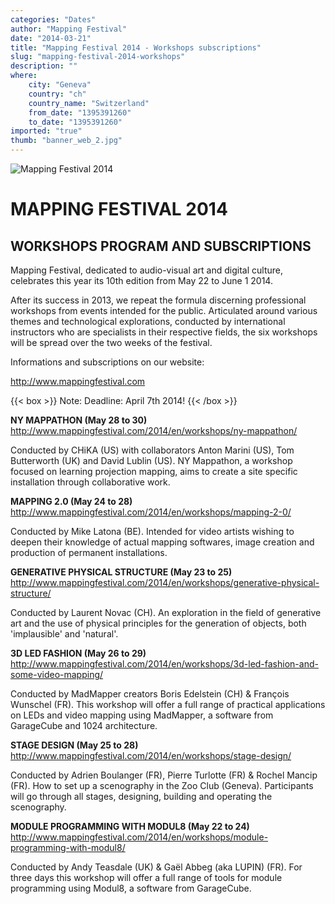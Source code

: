 ```yaml
---
categories: "Dates"
author: "Mapping Festival"
date: "2014-03-21"
title: "Mapping Festival 2014 - Workshops subscriptions"
slug: "mapping-festival-2014-workshops"
description: ""
where: 
    city: "Geneva"
    country: "ch"
    country_name: "Switzerland"
    from_date: "1395391260"
    to_date: "1395391260"
imported: "true"
thumb: "banner_web_2.jpg"
---
```



![Mapping Festival 2014](banner_web_2.jpg) 

#  MAPPING FESTIVAL 2014
##  WORKSHOPS PROGRAM AND SUBSCRIPTIONS
Mapping Festival, dedicated to audio-visual art and digital culture, celebrates this year its 10th edition from May 22 to June 1 2014.

After its success in 2013, we repeat the formula discerning professional workshops from events intended for the public. Articulated around various themes and technological explorations, conducted by international instructors who are specialists in their respective fields, the six workshops will be spread over the two weeks of the festival.


Informations and subscriptions on our website:

<http://www.mappingfestival.com>

 
{{< box >}}
Note:
Deadline: April 7th 2014!
{{< /box >}}

 

 

**NY MAPPATHON (May 28 to 30)** 
<http://www.mappingfestival.com/2014/en/workshops/ny-mappathon/>

Conducted by CHiKA (US) with collaborators Anton Marini (US), Tom Butterworth (UK) and David Lublin (US).
NY Mappathon, a workshop focused on learning projection mapping, aims to create a site specific installation through collaborative work.

 

**MAPPING 2.0 (May 24 to 28)** 
<http://www.mappingfestival.com/2014/en/workshops/mapping-2-0/>

Conducted by Mike Latona (BE).
Intended for video artists wishing to deepen their knowledge of actual mapping softwares, image creation and production of permanent installations.

 

**GENERATIVE PHYSICAL STRUCTURE (May 23 to 25)** 
<http://www.mappingfestival.com/2014/en/workshops/generative-physical-structure/>

Conducted by Laurent Novac (CH).
An exploration in the field of generative art and the use of physical principles for the generation of objects, both 'implausible' and 'natural'.

 

**3D LED FASHION (May 26 to 29)** 
<http://www.mappingfestival.com/2014/en/workshops/3d-led-fashion-and-some-video-mapping/>

Conducted by MadMapper creators Boris Edelstein (CH) & François Wunschel (FR).
This workshop will offer a full range of practical applications on LEDs and video mapping using MadMapper, a software from GarageCube and 1024 architecture.

 

**STAGE DESIGN (May 25 to 28)** 
<http://www.mappingfestival.com/2014/en/workshops/stage-design/>

Conducted by Adrien Boulanger (FR), Pierre Turlotte (FR) & Rochel Mancip (FR).
How to set up a scenography in the Zoo Club (Geneva). Participants will go through all stages, designing, building and operating the scenography.

 

**MODULE PROGRAMMING WITH MODUL8 (May 22 to 24)** 
<http://www.mappingfestival.com/2014/en/workshops/module-programming-with-modul8/>


Conducted by Andy Teasdale (UK) & Gaël Abbeg (aka LUPIN) (FR).
For three days this workshop will offer a full range of tools for module programming using Modul8, a software from GarageCube. 


